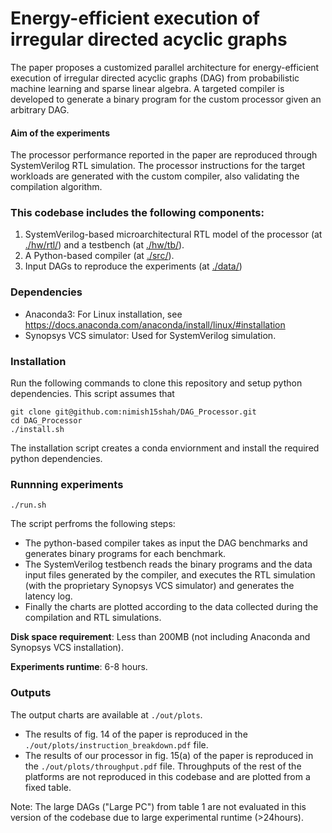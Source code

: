 # Energy-efficient execution of irregular directed acyclic graphs

The paper proposes a customized parallel architecture for energy-efficient execution of irregular directed acyclic graphs (DAG) from probabilistic machine learning and sparse linear algebra. A targeted compiler is developed to generate a binary program for the custom processor given an arbitrary DAG.

#### Aim of the experiments
The processor performance reported in the paper are reproduced through SystemVerilog RTL simulation. The processor instructions for the target workloads are generated with the custom compiler, also validating the compilation algorithm.

### This codebase includes the following components:
1) SystemVerilog-based microarchitectural RTL model of the processor (at [./hw/rtl/](https://github.com/nimish15shah/DAG_Processor/tree/main/hw/rtl)) and a testbench (at [./hw/tb/](https://github.com/nimish15shah/DAG_Processor/tree/main/hw/tb)).
2) A Python-based compiler (at [./src/](https://github.com/nimish15shah/DAG_Processor/tree/main/src)).
3) Input DAGs to reproduce the experiments (at [./data/](https://github.com/nimish15shah/DAG_Processor/tree/main/data))

### Dependencies
* Anaconda3: For Linux installation, see https://docs.anaconda.com/anaconda/install/linux/#installation
* Synopsys VCS simulator: Used for SystemVerilog simulation.

### Installation
Run the following commands to clone this repository and setup python dependencies. This script assumes that
```
git clone git@github.com:nimish15shah/DAG_Processor.git
cd DAG_Processor
./install.sh
```
The installation script creates a conda enviornment and install the required python dependencies.

### Runnning experiments
```
./run.sh
```
The script perfroms the following steps:
- The python-based compiler takes as input the DAG benchmarks and generates binary programs for each benchmark. 
- The SystemVerilog testbench reads the binary programs and the data input files generated by the compiler, and executes the RTL simulation (with the proprietary Synopsys VCS simulator) and generates the latency log. 
- Finally the charts are plotted according to the data collected during the compilation and RTL simulations.

**Disk space requirement**: Less than 200MB (not including Anaconda and Synopsys VCS installation).

**Experiments runtime**: 6-8 hours.

### Outputs
The output charts are available at ```./out/plots```.
- The results of fig. 14 of the paper is reproduced in the ```./out/plots/instruction_breakdown.pdf``` file.
- The results of our processor in fig. 15(a) of the paper is reproduced in the ```./out/plots/throughput.pdf``` file. Throughputs of the rest of the platforms are not reproduced in this codebase and are plotted from a fixed table.

Note: The large DAGs ("Large PC") from table 1 are not evaluated in this version of the codebase due to large experimental runtime (>24hours).





